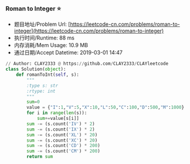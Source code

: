 
### Roman to Integer :star:
- 题目地址/Problem Url: [https://leetcode-cn.com/problems/roman-to-integer](https://leetcode-cn.com/problems/roman-to-integer)
- 执行时间/Runtime: 88 ms 
- 内存消耗/Mem Usage: 10.9 MB
- 通过日期/Accept Datetime: 2019-03-01 14:47
```python
// Author: CLAY2333 @ https://github.com/CLAY2333/CLAYleetcode
class Solution(object):
    def romanToInt(self, s):
        """
        :type s: str
        :rtype: int
        """
        sum=0
        value = {"I":1,"V":5,"X":10,"L":50,"C":100,"D":500,"M":1000}
        for i in range(len(s)):
            sum+=value[s[i]]
        sum -= (s.count('IV') * 2)
        sum -= (s.count('IX') * 2)
        sum -= (s.count('XL') * 20)
        sum -= (s.count('XC') * 20)
        sum -= (s.count('CD') * 200)
        sum -= (s.count('CM') * 200)
        return sum

```
